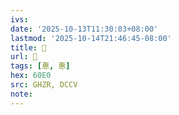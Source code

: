 ```yaml
---
ivs:
date: '2025-10-13T11:30:03+08:00'
lastmod: '2025-10-14T21:46:45-08:00'
title: 󰤍
url: 󰤍
tags: [惠, 惠]
hex: 60E0
src: GHZR, DCCV
note:
---
```

